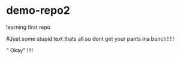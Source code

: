 # demo-repo2
learning first repo


#Just some stupid text thats all so dont get your pants ina bunch!!!!!

" Okay" !!!! 

